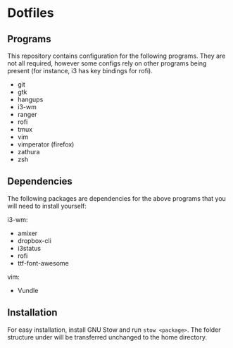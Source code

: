 Dotfiles
========

Programs
--------

This repository contains configuration for the following programs. They are
not all required, however some configs rely on other programs being present
(for instance, i3 has key bindings for rofi).

* git
* gtk
* hangups
* i3-wm
* ranger
* rofi
* tmux
* vim
* vimperator (firefox)
* zathura
* zsh

Dependencies
------------

The following packages are dependencies for the above programs that you will
need to install yourself:

i3-wm:

* amixer
* dropbox-cli
* i3status
* rofi
* ttf-font-awesome

vim:

* Vundle

Installation
------------

For easy installation, install GNU Stow and run `stow <package>`. The folder
structure under <package> will be transferred unchanged to the home directory.
